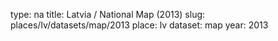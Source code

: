type: na
title: Latvia / National Map (2013)
slug: places/lv/datasets/map/2013
place: lv
dataset: map
year: 2013
